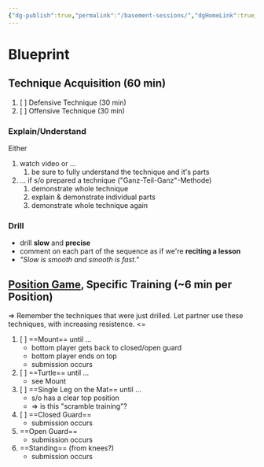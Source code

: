 ```yaml
---
{"dg-publish":true,"permalink":"/basement-sessions/","dgHomeLink":true,"dgPassFrontmatter":false,"dgShowBacklinks":false,"dgShowLocalGraph":false,"dgShowInlineTitle":false}
---
```



# Blueprint

## Technique Acquisition (60 min)

1. [ ] Defensive Technique (30 min)
2. [ ] Offensive Technique (30 min)

### Explain/Understand

Either
1. watch video or ...
	1. be sure to fully understand the technique and it's parts
2. ... if s/o prepared a technique ("Ganz-Teil-Ganz"-Methode)
	1. demonstrate whole technique
	2. explain & demonstrate individual parts
	3. demonstrate whole technique again

### Drill

- drill **slow** and **precise**
- comment on each part of the sequence as if we're **reciting a lesson**
- *"Slow is smooth and smooth is fast."*

## [Position Game](https://www.bjjflowcharts.com/blogs/academy/train-like-the-death-squad), Specific Training (~6 min per Position)

=> Remember the techniques that were just drilled. Let partner use these techniques, with increasing resistence. <=

1. [ ] ==Mount== until …
	- bottom player gets back to closed/open guard
	- bottom player ends on top
	- submission occurs
2. [ ] ==Turtle== until …
	- see Mount
3. [ ] ==Single Leg on the Mat== until …
	- s/o has a clear top position
	- => is this "scramble training"?
4. [ ] ==Closed Guard==
	- submission occurs
5. ==Open Guard==
	- submission occurs
6. ==Standing== (from knees?)
	- submission occurs